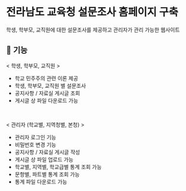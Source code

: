 # 전라남도 교육청 설문조사 홈페이지 구축
학생, 학부모, 교직원에 대한 설문조사를 제공하고 관리자가 관리 가능한 웹사이트

  
## 📌 기능
< 학생, 학부모, 교직원 >
- 학교 민주주의 관련 이론 제공
- 학생, 학부모, 교직원 별 설문조사
- 공지사항 / 자료실 게시글 조회
- 게시글 상 파일 다운로드 가능

<br>

< 관리자 (학교별, 지역청별, 본청) >
- 관리자 로그인 기능
- 비밀번호 변경 기능
- 공지사항 / 자료실 게시글 작성
- 게시글 상 파일 업로드 가능
- 학교별, 지역별, 학교급별 통계 조회 가능
- 문항별, 파트별 통계 조회 가능
- 통계 파일 다운로드 가능
